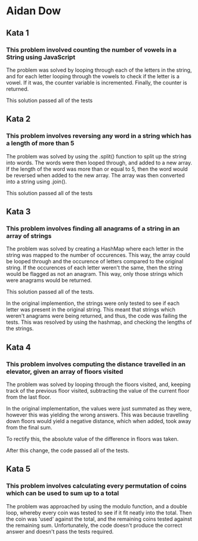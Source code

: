 # Aidan Dow

## Kata 1
### This problem involved counting the number of vowels in a String using JavaScript
The problem was solved by looping through each of the letters in the string, and for each letter looping through the vowels to check if the letter is a vowel. If it was, the counter variable is incremented. Finally, the counter is returned. 

This solution passed all of the tests



## Kata 2
### This problem involves reversing any word in a string which has a length of more than 5
The problem was solved by using the .split() function to split up the string into words. The words were then looped through, and added to a new array. If the length of the word was more than or equal to 5, then the word would be reversed when added to the new array. The array was then converted into a string using .join().

This solution passed all of the tests


## Kata 3
### This problem involves finding all anagrams of a string in an array of strings
The problem was solved by creating a HashMap where each letter in the string was mapped to the number of occurences. This way, the array could be looped through and the occurence of letters compared to the original string. If the occurences of each letter weren't the same, then the string would be flagged as not an anagram. This way, only those strings which were anagrams would be returned.

This solution passed all of the tests.

In the original implemention, the strings were only tested to see if each letter was present in the original string. This meant that strings which weren't anagrams were being returned, and thus, the code was failing the tests. This was resolved by using the hashmap, and checking the lengths of the strings.


## Kata 4
### This problem involves computing the distance travelled in an elevator, given an array of floors visited
The problem was solved by looping through the floors visited, and, keeping track of the previous floor visited, subtracting the value of the current floor from the last floor.

In the original implementation, the values were just summated as they were, however this was yielding the wrong answers. This was because travelling down floors would yield a negative distance, which when added, took away from the final sum. 

To rectify this, the absolute value of the difference in floors was taken.

After this change, the code passed all of the tests.



## Kata 5
### This problem involves calculating every permutation of coins which can be used to sum up to a total
The problem was approached by using the modulo function, and a double loop, whereby every coin was tested to see if it fit neatly into the total. Then the coin was 'used' against the total, and the remaining coins tested against the remaining sum. Unfortunately, the code doesn't produce the correct answer and doesn't pass the tests required.
